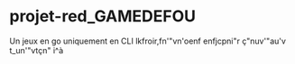 # projet-red_GAMEDEFOU
Un jeux en go uniquement en CLI
lkfroir,fn'"vn'oenf enfjcpni"r ç"nuv'"au'v t_un'"vtçn" i^à
